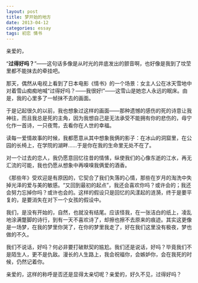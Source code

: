 ```yaml
---
layout: post
title: 梦开始的地方
date: 2013-04-12
categories: essay
tags: 初恋 情书
---
```


亲爱的，

“**过得好吗？**”——这句话多像是从时光的井底发出的颤音啊，也好像是我到了坟茔里都不能抹去的牵挂吧。

那天，偶然从电视上看到了日本电影《情书》的一个场景：女主人公在冰天雪地中对着雪山痴痴地喊“过得好吗？——我很好!”——这雪山是她恋人永远的眠床。由是，我的心里多了一帧抹不去的画面。

于是记起很久的以前，我也想象过这样的画面——那种遗憾的感伤的死的诗意让我神往，而且我总是死的主角，因为我想自己是无法承受不能拥有你的悲伤的，毋宁化作一首诗，一只夜莺，去看你在人世的幸福。

读每一爱情故事的时候，我都愿意从其中想象我俩的影子：在冰山的洞窟里，在公园的长椅上，在学院的湖畔……于是你在我的生命里无处不在了。

对一个过去的恋人，我仍愿意回忆往昔的情愫，纵使我们的心像东逝的江水，再无汇流的可能，我也仍愿从想象中再嗅嗅我俩爱的酒香。

《那些年》受欢迎是有原因的，它契合了我们失落的心情，那些在岁月的淘洗中失掉光泽的爱与美的敏感。“又回到最初的起点”，我还会喜欢你吗？或许会的；我还会努力忘掉你吗？或许也会的。这样的假设只是回忆的风漾起的涟漪，终于是要平复的，是要消失在对下一个女孩的假设中。

我们，是没有开始的，自然，也就没有结尾。应该怪我，在一张洁白的纸上，凌乱地涂满蹩脚的诗行，到有一天不喜欢诗了，却擦也擦不去原来的痕迹。其实这更像是一场梦，在我的梦里你哭了，在你的梦里我走了，好在我们这里没有极夜，梦也做的不久。

我们不说话，好吗？何必非要打破默契的尴尬。我们还是说话，好吗？毕竟我们不是陌生人，更不是仇敌。漫长的人生路上，我会祝福你，会嫉妒你，会在我死的时候，仍然记着你。

亲爱的，这样的称呼是否还是显得太亲切呢？亲爱的，好久不见，过得好吗？
